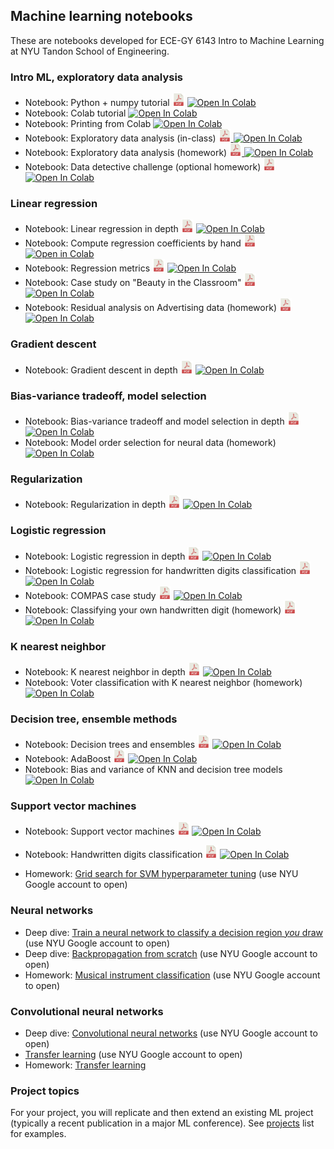 ## Machine learning notebooks

These are notebooks developed for ECE-GY 6143 Intro to Machine Learning at NYU Tandon School of Engineering.


### Intro ML, exploratory data analysis

* Notebook: Python + numpy tutorial <a href="notebooks/notebooks/1-python-numpy-tutorial.pdf"><img src="https://raw.githubusercontent.com/ffund/intro-ml-tss21/master/pdf.svg" alt="PDF" height="20px"></a>  [![Open In Colab](https://colab.research.google.com/assets/colab-badge.svg)](https://colab.research.google.com/github/ffund/ml-notebooks/blob/master/notebooks/1-python-numpy-tutorial.ipynb)
* Notebook: Colab tutorial [![Open In Colab](https://colab.research.google.com/assets/colab-badge.svg)](https://colab.research.google.com/github/ffund/ml-notebooks/blob/master/notebooks/1-colab-tour.ipynb)
* Notebook: Printing from Colab [![Open In Colab](https://colab.research.google.com/assets/colab-badge.svg)](https://colab.research.google.com/github/ffund/ml-notebooks/blob/master/notebooks/1-print-colab.ipynb)
* Notebook: Exploratory data analysis (in-class) <a href="notebooks/notebooks/1-exploratory-data-analysis.pdf"><img src="https://raw.githubusercontent.com/ffund/intro-ml-tss21/master/pdf.svg" alt="PDF" height="20px"> [![Open In Colab](https://colab.research.google.com/assets/colab-badge.svg)](https://colab.research.google.com/github/ffund/ml-notebooks/blob/master/notebooks/1-exploratory-data-analysis.ipynb)
* Notebook: Exploratory data analysis (homework) <a href="notebooks/notebooks/1-explore-hw.pdf"><img src="https://raw.githubusercontent.com/ffund/intro-ml-tss21/master/pdf.svg" alt="PDF" height="20px"> [![Open In Colab](https://colab.research.google.com/assets/colab-badge.svg)](https://colab.research.google.com/github/ffund/ml-notebooks/blob/master/notebooks/1-explore-hw.ipynb)
* Notebook: Data detective challenge (optional homework) <a href="notebooks/notebooks/1-data-detective.pdf"><img src="https://raw.githubusercontent.com/ffund/intro-ml-tss21/master/pdf.svg" alt="PDF" height="20px"> [![Open In Colab](https://colab.research.google.com/assets/colab-badge.svg)](https://colab.research.google.com/github/ffund/ml-notebooks/blob/master/notebooks/1-data-detective.ipynb)


### Linear regression

* Notebook: Linear regression in depth <a href="notebooks/notebooks/2-linear-regression-deep-dive.pdf"><img src="https://raw.githubusercontent.com/ffund/intro-ml-tss21/master/pdf.svg" alt="PDF" height="20px"></a>  [![Open In Colab](https://colab.research.google.com/assets/colab-badge.svg)](https://colab.research.google.com/github/ffund/ml-notebooks/blob/master/notebooks/2-linear-regression-deep-dive.ipynb)  
* Notebook: Compute regression coefficients by hand <a href="notebooks/notebooks/2-compute-by-hand.pdf"><img src="https://raw.githubusercontent.com/ffund/intro-ml-tss21/master/pdf.svg" alt="PDF" height="20px"></a> <a href="https://colab.research.google.com/github/ffund/ml-notebooks/blob/master/notebooks/2-compute-by-hand.ipynb"><img src="/intro-ml-tss21/colab_20.png" alt="Open in Colab" height="20px"></a> 
* Notebook: Regression metrics <a href="notebooks/notebooks/2-regression-r2.pdf"><img src="https://raw.githubusercontent.com/ffund/intro-ml-tss21/master/pdf.svg" alt="PDF" height="20px"></a>  [![Open In Colab](https://colab.research.google.com/assets/colab-badge.svg)](https://colab.research.google.com/github/ffund/ml-notebooks/blob/master/notebooks/2-regression-r2.ipynb)
* Notebook: Case study on "Beauty in the Classroom" <a href="notebooks/notebooks/2-linear-regression-case-study.pdf"><img src="https://raw.githubusercontent.com/ffund/intro-ml-tss21/master/pdf.svg" alt="PDF" height="20px"></a>  [![Open In Colab](https://colab.research.google.com/assets/colab-badge.svg)](https://colab.research.google.com/github/ffund/ml-notebooks/blob/master/notebooks/2-linear-regression-case-study.ipynb)
* Notebook: Residual analysis on Advertising data (homework) <a href="notebooks/notebooks/2-advertising-hw.pdf"><img src="https://raw.githubusercontent.com/ffund/intro-ml-tss21/master/pdf.svg" alt="PDF" height="20px"></a>  [![Open In Colab](https://colab.research.google.com/assets/colab-badge.svg)](https://colab.research.google.com/github/ffund/ml-notebooks/blob/master/notebooks/2-advertising-hw.ipynb)

### Gradient descent
  
* Notebook: Gradient descent in depth <a href="notebooks/notebooks/3-gradient-descent-deep-dive.pdf"><img src="https://raw.githubusercontent.com/ffund/intro-ml-tss21/master/pdf.svg" alt="PDF" height="20px"></a>  [![Open In Colab](https://colab.research.google.com/assets/colab-badge.svg)](https://colab.research.google.com/github/ffund/ml-notebooks/blob/master/notebooks/3-gradient-descent-deep-dive.ipynb)

### Bias-variance tradeoff, model selection
  
* Notebook: Bias-variance tradeoff and model selection in depth <a href="notebooks/notebooks/3-bias-variance-model-selection-deep-dive.pdf"><img src="https://raw.githubusercontent.com/ffund/intro-ml-tss21/master/pdf.svg" alt="PDF" height="20px"></a>  [![Open In Colab](https://colab.research.google.com/assets/colab-badge.svg)](https://colab.research.google.com/github/ffund/ml-notebooks/blob/master/notebooks/3-bias-variance-model-selection-deep-dive.ipynb)
* Notebook: Model order selection for neural data (homework)  [![Open In Colab](https://colab.research.google.com/assets/colab-badge.svg)](https://colab.research.google.com/drive/1RKVHfezDfY0ar6KB6QVkJNRpcJt20Tgy?usp=sharing)

### Regularization

* Notebook: Regularization in depth <a href="notebooks/notebooks/3-regularization-deep-dive.pdf"><img src="https://raw.githubusercontent.com/ffund/intro-ml-tss21/master/pdf.svg" alt="PDF" height="20px"></a>  [![Open In Colab](https://colab.research.google.com/assets/colab-badge.svg)](https://colab.research.google.com/github/ffund/ml-notebooks/blob/master/notebooks/3-regularization-deep-dive.ipynb)

### Logistic regression

* Notebook: Logistic regression in depth <a href="notebooks/notebooks/4-logistic-regression-in-depth.pdf"><img src="https://raw.githubusercontent.com/ffund/intro-ml-tss21/master/pdf.svg" alt="PDF" height="20px"></a>  [![Open In Colab](https://colab.research.google.com/assets/colab-badge.svg)](https://colab.research.google.com/github/ffund/ml-notebooks/blob/master/notebooks/4-logistic-regression-in-depth.ipynb)
* Notebook: Logistic regression for handwritten digits classification <a href="notebooks/notebooks/4-logistic-regression-digits.pdf"><img src="https://raw.githubusercontent.com/ffund/intro-ml-tss21/master/pdf.svg" alt="PDF" height="20px"></a>  [![Open In Colab](https://colab.research.google.com/assets/colab-badge.svg)](https://colab.research.google.com/github/ffund/ml-notebooks/blob/master/notebooks/4-logistic-regression-digits.ipynb)
* Notebook: COMPAS case study <a href="notebooks/notebooks/4-compas-case-study.pdf"><img src="https://raw.githubusercontent.com/ffund/intro-ml-tss21/master/pdf.svg" alt="PDF" height="20px"></a>  [![Open In Colab](https://colab.research.google.com/assets/colab-badge.svg)](https://colab.research.google.com/github/ffund/ml-notebooks/blob/master/notebooks/4-compas-case-study.ipynb)
* Notebook: Classifying your own handwritten digit (homework) <a href="notebooks/notebooks/4-hw-logistic-regression.pdf"><img src="https://raw.githubusercontent.com/ffund/intro-ml-tss21/master/pdf.svg" alt="PDF" height="20px"></a>  [![Open In Colab](https://colab.research.google.com/assets/colab-badge.svg)](https://colab.research.google.com/github/ffund/ml-notebooks/blob/master/notebooks/4-hw-logistic-regression.ipynb)

###  K nearest neighbor

* Notebook: K nearest neighbor in depth <a href="notebooks/notebooks/5-k-nearest-neighbors-in-depth.pdf"><img src="https://raw.githubusercontent.com/ffund/intro-ml-tss21/master/pdf.svg" alt="PDF" height="20px"></a>  [![Open In Colab](https://colab.research.google.com/assets/colab-badge.svg)](https://colab.research.google.com/github/ffund/ml-notebooks/blob/master/notebooks/5-k-nearest-neighbors-in-depth.ipynb)
* Notebook: Voter classification with K nearest neighbor (homework)  [![Open In Colab](https://colab.research.google.com/assets/colab-badge.svg)](https://colab.research.google.com/drive/1i9pHIL96xXAn_FCc5TrD_z42PTcIR5u0?usp=sharing)

### Decision tree, ensemble methods
  
* Notebook: Decision trees and ensembles <a href="notebooks/notebooks/5-trees-ensembles-in-depth.pdf"><img src="https://raw.githubusercontent.com/ffund/intro-ml-tss21/master/pdf.svg" alt="PDF" height="20px"></a>  [![Open In Colab](https://colab.research.google.com/assets/colab-badge.svg)](https://colab.research.google.com/github/ffund/ml-notebooks/blob/master/notebooks/5-trees-ensembles-in-depth.ipynb)
* Notebook: AdaBoost <a href="notebooks/notebooks/5-demo-adaboost.pdf"><img src="https://raw.githubusercontent.com/ffund/intro-ml-tss21/master/pdf.svg" alt="PDF" height="20px"></a>  [![Open In Colab](https://colab.research.google.com/assets/colab-badge.svg)](https://colab.research.google.com/github/ffund/ml-notebooks/blob/master/notebooks/5-demo-adaboost.ipynb)
* Notebook: Bias and variance of KNN and decision tree models [![Open In Colab](https://colab.research.google.com/assets/colab-badge.svg)](https://colab.research.google.com/github/ffund/ml-notebooks/blob/master/notebooks/5-knn-tree-bias-variance.ipynb)

### Support vector machines
  
* Notebook: Support vector machines <a href="notebooks/notebooks/6-svm-pre-kernel.pdf"><img src="https://raw.githubusercontent.com/ffund/intro-ml-tss21/master/pdf.svg" alt="PDF" height="20px"></a>  [![Open In Colab](https://colab.research.google.com/assets/colab-badge.svg)](https://colab.research.google.com/github/ffund/ml-notebooks/blob/master/notebooks/6-svm-pre-kernel.ipynb)
* Notebook: Handwritten digits classification <a href="notebooks/notebooks/6-demo-digits-classifiers.pdf"><img src="https://raw.githubusercontent.com/ffund/intro-ml-tss21/master/pdf.svg" alt="PDF" height="20px"></a>  [![Open In Colab](https://colab.research.google.com/assets/colab-badge.svg)](https://colab.research.google.com/github/ffund/ml-notebooks/blob/master/notebooks/6-demo-digits-classifiers.ipynb)

* Homework: [Grid search for SVM hyperparameter tuning](https://colab.research.google.com/drive/1lpudIgi9VqxIjckUVNhXbOssrtd7ah3Z?usp=sharing) (use NYU Google account to open)

### Neural networks

* Deep dive: [Train a neural network to classify a decision region *you* draw](https://colab.research.google.com/drive/1t2OeBGcfB5HSDFl6FPQFaQKbmeEAPPgG?usp=sharing) (use NYU Google account to open)
* Deep dive: [Backpropagation from scratch](https://colab.research.google.com/drive/1S8cCef6HSCxXA_oBB1dteF_7ONvy3p73?usp=sharing) (use NYU Google account to open)
* Homework: [Musical instrument classification](https://colab.research.google.com/drive/1K0QchRg9ubKNb_TEBOl8Hw29qRXR_4U5?usp=sharing) (use NYU Google account to open)

### Convolutional neural networks

* Deep dive: [Convolutional neural networks](https://colab.research.google.com/drive/1gHQEEIDkmgExueDe_LtM24dN2PN8Wvs0?usp=sharing) (use NYU Google account to open)
* [Transfer learning](https://colab.research.google.com/drive/1tm5ZxeN8uVqj6veLKarFizD0eW9cRd4e#scrollTo=_yz-QM1sLt0Cusp=sharing) (use NYU Google account to open)
* Homework: [Transfer learning](https://colab.research.google.com/drive/16w-mLZ4tSxwH7bZof-1Baota-TIYv19B?usp=sharing)

### Project topics

For your project, you will replicate and then extend an existing ML project (typically a recent publication in a major ML conference). See [projects](projects) list for examples.
